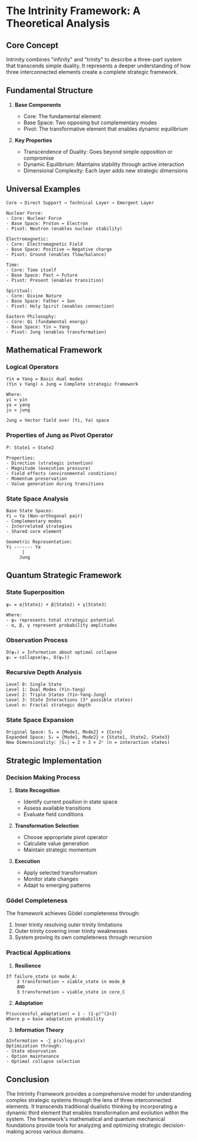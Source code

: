 # The Intrinity Framework: A Theoretical Analysis

## Core Concept
Intrinity combines "infinity" and "trinity" to describe a three-part system that transcends simple duality. It represents a deeper understanding of how three interconnected elements create a complete strategic framework.

## Fundamental Structure
1. **Base Components**
   - Core: The fundamental element
   - Base Space: Two opposing but complementary modes
   - Pivot: The transformative element that enables dynamic equilibrium

2. **Key Properties**
   - Transcendence of Duality: Goes beyond simple opposition or compromise
   - Dynamic Equilibrium: Maintains stability through active interaction
   - Dimensional Complexity: Each layer adds new strategic dimensions

## Universal Examples
```
Core → Direct Support → Technical Layer → Emergent Layer

Nuclear Force:
- Core: Nuclear Force
- Base Space: Proton ↔ Electron
- Pivot: Neutron (enables nuclear stability)

Electromagnetic:
- Core: Electromagnetic Field
- Base Space: Positive ↔ Negative charge
- Pivot: Ground (enables flow/balance)

Time:
- Core: Time itself
- Base Space: Past ↔ Future
- Pivot: Present (enables transition)

Spiritual:
- Core: Divine Nature
- Base Space: Father ↔ Son
- Pivot: Holy Spirit (enables connection)

Eastern Philosophy:
- Core: Qi (fundamental energy)
- Base Space: Yin ↔ Yang
- Pivot: Jung (enables transformation)
```

## Mathematical Framework

### Logical Operators
```
Yin ⊕ Yang = Basic dual modes
(Yin ∨ Yang) ∧ Jung = Complete strategic framework

Where:
yi = yin
ya = yang
ju = jung

Jung = Vector field over (Yi, Ya) space
```

### Properties of Jung as Pivot Operator
```
P: State1 ↔ State2

Properties:
- Direction (strategic intention)
- Magnitude (execution pressure)
- Field effects (environmental conditions)
- Momentum preservation
- Value generation during transitions
```

### State Space Analysis
```
Base State Spaces:
Yi ↔ Ya (Non-orthogonal pair)
- Complementary modes
- Interrelated strategies
- Shared core element

Geometric Representation:
Yi ------- Ya
      |
     Jung
```

## Quantum Strategic Framework

### State Superposition
```
ψ₀ = α|State1⟩ + β|State2⟩ + γ|State3⟩

Where:
- ψ₀ represents total strategic potential
- α, β, γ represent probability amplitudes
```

### Observation Process
```
O(ψ₀) = Information about optimal collapse
ψ₁ = collapse(ψ₀, O(ψ₀))
```

### Recursive Depth Analysis
```
Level 0: Single State
Level 1: Dual Modes (Yin-Yang)
Level 2: Triple States (Yin-Yang-Jung)
Level 3: State Interactions (3³ possible states)
Level n: Fractal strategic depth
```

### State Space Expansion
```
Original Space: S₁ = {Mode1, Mode2} × {Core}
Expanded Space: S₂ = {Mode1, Mode2} × {State1, State2, State3}
New Dimensionality: |S₂| = 2 × 3 × 2ⁿ (n = interaction states)
```

## Strategic Implementation

### Decision Making Process
1. **State Recognition**
   - Identify current position in state space
   - Assess available transitions
   - Evaluate field conditions

2. **Transformation Selection**
   - Choose appropriate pivot operator
   - Calculate value generation
   - Maintain strategic momentum

3. **Execution**
   - Apply selected transformation
   - Monitor state changes
   - Adapt to emerging patterns

### Gödel Completeness
The framework achieves Gödel completeness through:
1. Inner trinity resolving outer trinity limitations
2. Outer trinity covering inner trinity weaknesses
3. System proving its own completeness through recursion

### Practical Applications
1. **Resilience**
```
If failure_state in mode_A:
    ∃ transformation → viable_state in mode_B
    AND
    ∃ transformation → viable_state in core_C
```

2. **Adaptation**
```
P(successful_adaptation) = 1 - (1-p)^(2×3)
Where p = base adaptation probability
```

3. **Information Theory**
```
ΔInformation = -∑ p(x)log₂p(x)
Optimization through:
- State observation
- Option maintenance
- Optimal collapse selection
```

## Conclusion
The Intrinity Framework provides a comprehensive model for understanding complex strategic systems through the lens of three interconnected elements. It transcends traditional dualistic thinking by incorporating a dynamic third element that enables transformation and evolution within the system. The framework's mathematical and quantum mechanical foundations provide tools for analyzing and optimizing strategic decision-making across various domains.

